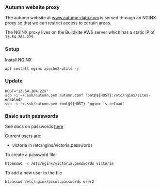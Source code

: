 ### Autumn website proxy

The autumn website at www.autumn-data.com is served through an NGINX proxy so that we can restrict access to certain areas.

The NGINX proxy lives on the Buildkite AWS server which has a static IP of `13.54.204.229`

### Setup

Install NGINX

```bash
apt install nginx apache2-utils -y
```

### Update

```
HOST="13.54.204.229"
scp -i ~/.ssh/autumn.pem autumn.conf root@${HOST}:/etc/nginx/sites-enabled/
ssh -i ~/.ssh/autumn.pem root@${HOST} "nginx -s reload"
```

### Basic auth passwords

See docs on passwords [here](https://docs.nginx.com/nginx/admin-guide/security-controls/configuring-http-basic-authentication/)

Current users are:

- victoria in /etc/nginx/victoria.passwords

To create a password file

```bash
htpasswd -c /etc/nginx/victoria.passwords victoria
```

To add a new user to the file

```bash
htpasswd /etc/nginx/bicol.passwords user2
```
